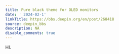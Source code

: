 ```yaml
---
title: Pure black theme for OLED monitors
date: ' 2024-02-1'
linkTitle: https://bbs.deepin.org/en/post/268418
source: deepin_bbs
description: NA
disable_comments: true
---
```

HI.
